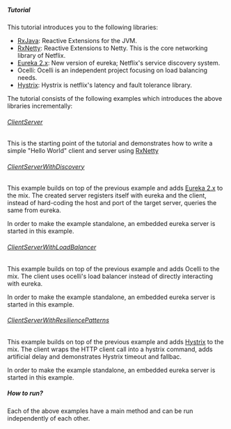 ##### Tutorial

This tutorial introduces you to the following libraries:
 
 - [RxJava](https://github.com/ReactiveX/RxJava): Reactive Extensions for the JVM.
 - [RxNetty](https://github.com/ReactiveX/RxNetty): Reactive Extensions to Netty. This is the core networking library of Netflix.
 - [Eureka 2.x](https://github.com/Netflix/eureka/tree/2.x): New version of eureka; Netflix's service discovery system. 
 - Ocelli: Ocelli is an independent project focusing on load balancing needs. 
 - [Hystrix](https://github.com/Netflix/hystrix): Hystrix is netflix's latency and fault tolerance library.
 
The tutorial consists of the following examples which introduces the above libraries incrementally:

###### [ClientServer](https://github.com/benjchristensen/ReactiveLab/blob/master/reactive-lab-tutorial/src/main/java/io/reactivex/lab/tutorial/ClientServer.java)

This is the starting point of the tutorial and demonstrates how to write a simple "Hello World" client and server using
[RxNetty](https://github.com/ReactiveX/RxNetty)

###### [ClientServerWithDiscovery](https://github.com/benjchristensen/ReactiveLab/blob/master/reactive-lab-tutorial/src/main/java/io/reactivex/lab/tutorial/ClientServerWithDiscovery.java)

This example builds on top of the previous example and adds [Eureka 2.x](https://github.com/Netflix/eureka/tree/2.x) to 
the mix.
The created server registers itself with eureka and the client, instead of hard-coding the host and port of the target 
server, queries the same from eureka.

In order to make the example standalone, an embedded eureka server is started in this example.

###### [ClientServerWithLoadBalancer](https://github.com/benjchristensen/ReactiveLab/blob/master/reactive-lab-tutorial/src/main/java/io/reactivex/lab/tutorial/ClientServerWithLoadBalancer.java)

This example builds on top of the previous example and adds Ocelli to the mix.
The client uses ocelli's load balancer instead of directly interacting with eureka.

In order to make the example standalone, an embedded eureka server is started in this example.

###### [ClientServerWithResiliencePatterns](https://github.com/benjchristensen/ReactiveLab/blob/master/reactive-lab-tutorial/src/main/java/io/reactivex/lab/tutorial/ClientServerWithResiliencePatterns.java)

This example builds on top of the previous example and adds [Hystrix](https://github.com/Netflix/hystrix) to the mix.
The client wraps the HTTP client call into a hystrix command, adds artificial delay and demonstrates Hystrix timeout and
fallbac.

In order to make the example standalone, an embedded eureka server is started in this example.


##### How to run?

Each of the above examples have a main method and can be run independently of each other.
